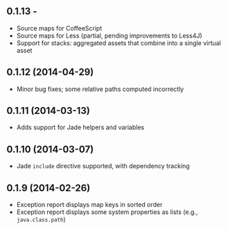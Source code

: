 ## 0.1.13 -

* Source maps for CoffeeScript
* Source maps for Less (partial, pending improvements to Less4J)
* Support for stacks: aggregated assets that combine into a single virtual asset
 
## 0.1.12 (2014-04-29)

* Minor bug fixes; some relative paths computed incorrectly

## 0.1.11 (2014-03-13)

* Adds support for Jade helpers and variables

## 0.1.10 (2014-03-07)

* Jade `include` directive supported, with dependency tracking

## 0.1.9 (2014-02-26)

* Exception report displays map keys in sorted order
* Exception report displays some system properties as lists (e.g., `java.class.path`)